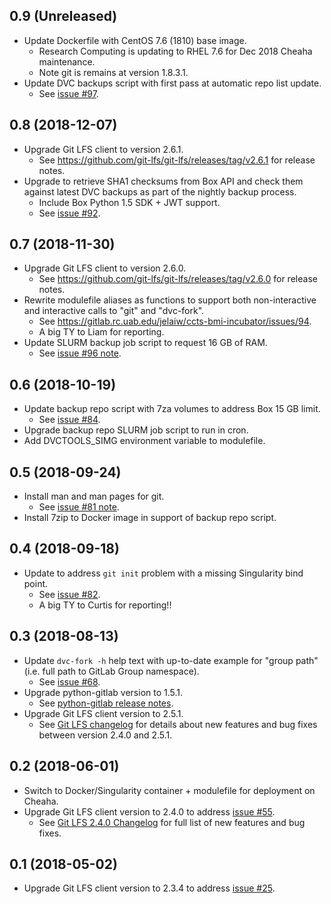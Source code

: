 ## 0.9 (Unreleased)
* Update Dockerfile with CentOS 7.6 (1810) base image. 
  * Research Computing is updating to RHEL 7.6 for Dec 2018 Cheaha maintenance.
  * Note git is remains at version 1.8.3.1.
* Update DVC backups script with first pass at automatic repo list update.
  * See [issue #97](https://gitlab.rc.uab.edu/jelaiw/ccts-bmi-incubator/issues/97).

## 0.8 (2018-12-07)
* Upgrade Git LFS client to version 2.6.1.
  * See https://github.com/git-lfs/git-lfs/releases/tag/v2.6.1 for release notes.
* Upgrade to retrieve SHA1 checksums from Box API and check them against latest DVC backups as part of the nightly backup process.
  * Include Box Python 1.5 SDK + JWT support.
  * See [issue #92](https://gitlab.rc.uab.edu/jelaiw/ccts-bmi-incubator/issues/92).

## 0.7 (2018-11-30)
* Upgrade Git LFS client to version 2.6.0.
  * See https://github.com/git-lfs/git-lfs/releases/tag/v2.6.0 for release notes.
* Rewrite modulefile aliases as functions to support both non-interactive and interactive calls to "git" and "dvc-fork".
  * See https://gitlab.rc.uab.edu/jelaiw/ccts-bmi-incubator/issues/94. 
  * A big TY to Liam for reporting.
* Update SLURM backup job script to request 16 GB of RAM.
  * See [issue #96 note](https://gitlab.rc.uab.edu/jelaiw/ccts-bmi-incubator/issues/96#note_10963).

## 0.6 (2018-10-19)
* Update backup repo script with 7za volumes to address Box 15 GB limit.
  * See [issue #84](https://gitlab.rc.uab.edu/jelaiw/ccts-bmi-incubator/issues/84).
* Upgrade backup repo SLURM job script to run in cron.
* Add DVCTOOLS\_SIMG environment variable to modulefile.

## 0.5 (2018-09-24)
* Install man and man pages for git.
  * See [issue #81 note](https://gitlab.rc.uab.edu/jelaiw/ccts-bmi-incubator/issues/81#note_9603).
* Install 7zip to Docker image in support of backup repo script.

## 0.4 (2018-09-18)
* Update to address `git init` problem with a missing Singularity bind point.
  * See [issue #82](https://gitlab.rc.uab.edu/jelaiw/ccts-bmi-incubator/issues/82).
  * A big TY to Curtis for reporting!!

## 0.3 (2018-08-13)
* Update `dvc-fork -h` help text with up-to-date example for "group path" (i.e. full path to GitLab Group namespace).
  * See [issue #68](https://gitlab.rc.uab.edu/jelaiw/ccts-bmi-incubator/issues/68).
* Upgrade python-gitlab version to 1.5.1.
  * See [python-gitlab release notes](http://python-gitlab.readthedocs.io/en/stable/release_notes.html).
* Upgrade Git LFS client version to 2.5.1.
  * See [Git LFS changelog](https://github.com/git-lfs/git-lfs/releases) for details about new features and bug fixes between version 2.4.0 and 2.5.1.

## 0.2 (2018-06-01)
* Switch to Docker/Singularity container + modulefile for deployment on Cheaha.
* Upgrade Git LFS client version to 2.4.0 to address [issue #55](https://gitlab.rc.uab.edu/jelaiw/ccts-bmi-incubator/issues/55).
  * See [Git LFS 2.4.0 Changelog](https://github.com/git-lfs/git-lfs/releases/tag/v2.4.0) for full list of new features and bug fixes.

## 0.1 (2018-05-02)
* Upgrade Git LFS client version to 2.3.4 to address [issue #25](https://gitlab.rc.uab.edu/jelaiw/ccts-bmi-incubator/issues/25).
